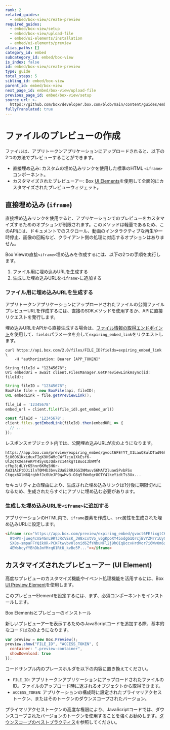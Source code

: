 ```yaml
---
rank: 2
related_guides:
  - embed/box-view/create-preview
required_guides:
  - embed/box-view/setup
  - embed/box-view/upload-file
  - embed/ui-elements/installation
  - embed/ui-elements/preview
alias_paths: []
category_id: embed
subcategory_id: embed/box-view
is_index: false
id: embed/box-view/create-preview
type: guide
total_steps: 5
sibling_id: embed/box-view
parent_id: embed/box-view
next_page_id: embed/box-view/upload-file
previous_page_id: embed/box-view/setup
source_url: >-
  https://github.com/box/developer.box.com/blob/main/content/guides/embed/box-view/create-preview.md
fullyTranslated: true
---
```

# ファイルのプレビューの作成

ファイルは、アプリトークンアプリケーションにアップロードされると、以下の2つの方法でプレビューすることができます。

* 直接埋め込み: カスタムの埋め込みリンクを使用した標準のHTML `<iframe>`コンポーネント。
* カスタマイズされたプレビューアー: Box [UI Elements][uie]を使用して全面的にカスタマイズされたプレビューウィジェット。

## 直接埋め込み (`iframe`)

直接埋め込みリンクを使用すると、アプリケーションでのプレビューをカスタマイズするためのオプションが制限されます。このメソッドは軽量であるため、このAPIには、ドキュメントでのスクロール、動画のインタラクティブな再生や一時停止、画像の回転など、クライアント側の処理に対応するオプションはありません。

Box Viewの直接`<iframe>`埋め込みを作成するには、以下の2つの手順を実行します。

1. ファイル用に埋め込みURLを生成する
2. 生成した埋め込みURLを`<iframe>`に追加する

### ファイル用に埋め込みURLを生成する

アプリトークンアプリケーションにアップロードされたファイルの公開ファイルプレビューURLを作成するには、直接のSDKメソッドを使用するか、APIに直接リクエストを発行します。

<Message type="notice">

埋め込みURLをAPIから直接生成する場合は、[ファイル情報の取得エンドポイント](e://get_files_id)を使用して、`fields`パラメータを介して`expiring_embed_link`をリクエストします。

</Message>

<Tabs>

<Tab title="cURL">

```curl
curl https://api.box.com/2.0/files/FILE_ID?fields=expiring_embed_link \
    -H "authorization: Bearer [APP_TOKEN]"

```

</Tab>

<Tab title=".NET">

```dotnet
String fileId = "12345678";
Uri embedUri = await client.FilesManager.GetPreviewLinkAsync(id: fileId);

```

</Tab>

<Tab title="Java">

```java
String fileID = "12345678";
BoxFile file = new BoxFile(api, fileID);
URL embedLink = file.getPreviewLink();

```

</Tab>

<Tab title="Python">

```python
file_id = '12345678'
embed_url = client.file(file_id).get_embed_url()

```

</Tab>

<Tab title="Node">

```js
const fileId = '12345678';
client.files.getEmbedLink(fileId).then(embedURL => {
  // ...
});

```

</Tab>

</Tabs>

レスポンスオブジェクト内では、公開埋め込みURLが次のようになります。

```shell
https://app.box.com/preview/expiring_embed/gvoct6FE!YT_X1LauQ8ulDTad96hTl9xLCRYJ
5iU6O61KxiduxFIgX9HSWMcCWf7zju1XkEsf6-Ul2qtKXeaFeKPT4SysQJQdxrc144KgTIBuoI3bWMf4
cfhp3jdLYrK5hnr6KMq5H6r-AW31AcFtDJi1lnT0M4b3bvvZUaE2RRJGGINMauvS6MAT2luae5PvbFSx
Ctqqx6XlN6QrqbhfJc0UeJF9qwMv3-O8q5fWn0qr8OTY4lkeYidtTs3Ux...

```

<Message type="warning">

セキュリティ上の理由により、生成された埋め込みリンクは1分後に期限切れになるため、生成されたらすぐにアプリに埋め込む必要があります。

</Message>

### 生成した埋め込みURLを`<iframe>`に追加する

アプリケーションのHTML内で、`iframe`要素を作成し、`src`属性を生成された埋め込みURLに設定します。

```html
<iframe src="https://app.box.com/preview/expiring_embed/gvoct6FE!ixgtCKQAziW
  9tHPm-jueq4cmS4GnL9RTJRcVEsK_3W8xcxtVo_v6gKpoXY45odgG1QrcjBVYZMrriUyGvcoSM
  SX8s-smpaFFYQik0R-PCKFtwvbv0lonid6ZfYNbuNFl2j9hOIqBccvHrdVor7i6WvOm6zELzTY
  4EWshcyYYBhDbJmYMrq61RtU_kvBe5P..."></iframe>

```

## カスタマイズされたプレビューアー (UI Element)

高度なプレビューのカスタマイズ機能やイベント処理機能を活用するには、Box [UI Preview Element](guide://embed/ui-elements/preview/)を使用します。

このプレビューElementを設定するには、まず、必須コンポーネントをインストールします。

<CTA to="guide://embed/ui-elements/installation">

Box Elementsとプレビューのインストール

</CTA>

新しいプレビューアーを表示するためのJavaScriptコードを追加する際、基本的なコードは次のようになります。

```js
var preview = new Box.Preview();
preview.show("FILE_ID", "ACCESS_TOKEN", {
  container: ".preview-container",
  showDownload: true
});

```

コードサンプル内のプレースホルダを以下の内容に置き換えてください。

* `FILE_ID`: アプリトークンアプリケーションにアップロードされたファイルのID。ファイルのアップロード時に返されるオブジェクトから取得できます。
* `ACCESS_TOKEN`: アプリケーションの構成時に設定されたプライマリアクセストークン、またはそのトークンのダウンスコープされたバージョン。

<Message type="warning">

プライマリアクセストークンの高度な権限により、JavaScriptコードでは、ダウンスコープされたバージョンのトークンを使用することを強くお勧めします。[ダウンスコープのベストプラクティス](guide://embed/box-view/best-practices#use-downscoped-tokens)を参照してください。

</Message>

[uie]: g://embed/ui-elements
